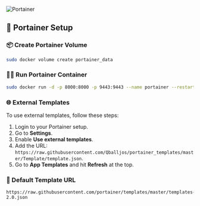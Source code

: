 ![Portainer](https://icon.icepanel.io/Technology/svg/Portainer.svg)

## 🚀 Portainer Setup

### 📦 Create Portainer Volume
```bash
sudo docker volume create portainer_data
```

### 🏃‍♂️ Run Portainer Container
```bash
sudo docker run -d -p 8000:8000 -p 9443:9443 --name portainer --restart=always -v /var/run/docker.sock:/var/run/docker.sock -v portainer_data:/data portainer/portainer-ce:latest
```

### 🌐 External Templates
To use external templates, follow these steps:

1. Login to your Portainer setup.
2. Go to **Settings**.
3. Enable **Use external templates**.
4. Add the URL: `https://raw.githubusercontent.com/Qballjos/portainer_templates/master/Template/template.json`.
5. Go to **App Templates** and hit **Refresh** at the top.

### 🔗 Default Template URL
```plaintext
https://raw.githubusercontent.com/portainer/templates/master/templates-2.0.json
```
